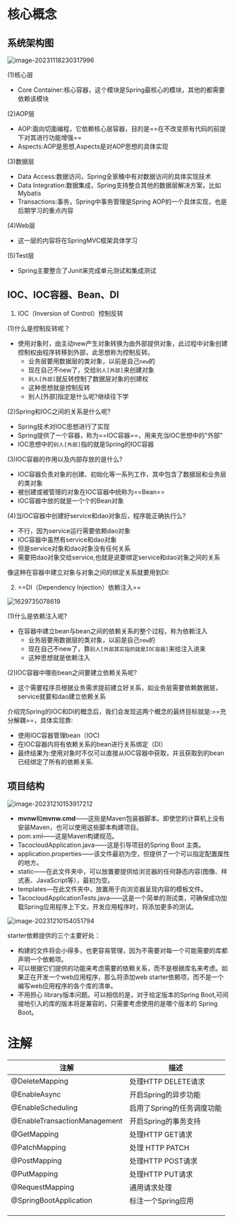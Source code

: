# 核心概念

## 系统架构图

![image-20231118230317996](https://noclose-image.oss-cn-hangzhou.aliyuncs.com/img/java/Mavenimage-20231118230317996.png)

(1)核心层

* Core Container:核心容器，这个模块是Spring最核心的模块，其他的都需要依赖该模块

(2)AOP层

* AOP:面向切面编程，它依赖核心层容器，目的是==在不改变原有代码的前提下对其进行功能增强==
* Aspects:AOP是思想,Aspects是对AOP思想的具体实现

(3)数据层

* Data Access:数据访问，Spring全家桶中有对数据访问的具体实现技术
* Data Integration:数据集成，Spring支持整合其他的数据层解决方案，比如Mybatis
* Transactions:事务，Spring中事务管理是Spring AOP的一个具体实现，也是后期学习的重点内容

(4)Web层

* 这一层的内容将在SpringMVC框架具体学习

(5)Test层

* Spring主要整合了Junit来完成单元测试和集成测试

## IOC、IOC容器、Bean、DI

1. IOC（Inversion of Control）控制反转

(1)什么是控制反转呢？

* 使用对象时，由主动new产生对象转换为由外部提供对象，此过程中对象创建控制权由程序转移到外部，此思想称为控制反转。
	* 业务层要用数据层的类对象，以前是自己`new`的
	* 现在自己不new了，交给`别人[外部]`来创建对象
	* `别人[外部]`就反转控制了数据层对象的创建权
	* 这种思想就是控制反转
	* 别人[外部]指定是什么呢?继续往下学

(2)Spring和IOC之间的关系是什么呢?

* Spring技术对IOC思想进行了实现
* Spring提供了一个容器，称为==IOC容器==，用来充当IOC思想中的"外部"
* IOC思想中的`别人[外部]`指的就是Spring的IOC容器

(3)IOC容器的作用以及内部存放的是什么?

* IOC容器负责对象的创建、初始化等一系列工作，其中包含了数据层和业务层的类对象
* 被创建或被管理的对象在IOC容器中统称为==Bean==
* IOC容器中放的就是一个个的Bean对象

(4)当IOC容器中创建好service和dao对象后，程序能正确执行么?

* 不行，因为service运行需要依赖dao对象
* IOC容器中虽然有service和dao对象
* 但是service对象和dao对象没有任何关系
* 需要把dao对象交给service,也就是说要绑定service和dao对象之间的关系

像这种在容器中建立对象与对象之间的绑定关系就要用到DI:

2. ==DI（Dependency Injection）依赖注入==

![1629735078619](https://noclose-image.oss-cn-hangzhou.aliyuncs.com/img/java/Maven1629735078619.png)

(1)什么是依赖注入呢?

* 在容器中建立bean与bean之间的依赖关系的整个过程，称为依赖注入
	* 业务层要用数据层的类对象，以前是自己`new`的
	* 现在自己不new了，靠`别人[外部其实指的就是IOC容器]`来给注入进来
	* 这种思想就是依赖注入

(2)IOC容器中哪些bean之间要建立依赖关系呢?

* 这个需要程序员根据业务需求提前建立好关系，如业务层需要依赖数据层，service就要和dao建立依赖关系

介绍完Spring的IOC和DI的概念后，我们会发现这两个概念的最终目标就是:==充分解耦==，具体实现靠:

* 使用IOC容器管理bean（IOC)
* 在IOC容器内将有依赖关系的bean进行关系绑定（DI）
* 最终结果为:使用对象时不仅可以直接从IOC容器中获取，并且获取到的bean已经绑定了所有的依赖关系.

## 项目结构

![image-20231210153917212](https://noclose-image.oss-cn-hangzhou.aliyuncs.com/img/java/Mavenimage-20231210153917212.png)

- **mvnw**和**mvnw.cmd**——这些是Maven包装器脚本。即使您的计算机上没有安装Maven，也可以使用这些脚本构建项目。
- pom.xml——这是Maven构建规范。
- TacocloudApplication.java——这是引导项目的Spring Boot 主类。
- application.properties——该文件最初为空，但提供了一个可以指定配置属性的地方。
- static——在此文件夹中，可以放置要提供给浏览器的任何静态内容(图像、样式表、JavaScript等），最初为空。
- templates—在此文件夹中，放置用于向浏览器呈现内容的模板文件。
- TacocloudApplicationTests.java——这是一个简单的测试类，可确保成功加载Spring应用程序上下文。开发应用程序时，将添加更多的测试。

![image-20231210154051794](https://noclose-image.oss-cn-hangzhou.aliyuncs.com/img/java/Mavenimage-20231210154051794.png)

starter依赖提供的三个主要好处：

- 构建的文件将会小得多，也更容易管理，因为不需要对每一个可能需要的库都声明一个依赖项。
- 可以根据它们提供的功能来考虑需要的依赖关系，而不是根据库名来考虑。如果正在开发一个web应用程序，那么将添加web starter依赖项，而不是一个编写web应用程序的各个库的清单。
- 不用担心 library版本问题。可以相信的是，对于给定版本的Spring Boot,可间接地引入的库的版本将是兼容的，只需要考虑使用的是哪个版本的 Spring Boot。

# 注解

| 注解                         | 描述                       |
| ---------------------------- | -------------------------- |
| @DeleteMapping               | 处理HTTP DELETE请求        |
| @EnableAsync                 | 开启Spring的异步功能       |
| @EnableScheduling            | 启用了Spring的任务调度功能 |
| @EnableTransactionManagement | 开启Spring的事务支持       |
| @GetMapping                  | 处理HTTP GET请求           |
| @PatchMapping                | 处理 HTTP PATCH            |
| @PostMapping                 | 处理HTTP POST请求          |
| @PutMapping                  | 处理HTTP PUT请求           |
| @RequestMapping              | 通用请求处理               |
| @SpringBootApplication       | 标注一个Spring应用         |
|                              |                            |
|                              |                            |
|                              |                            |
